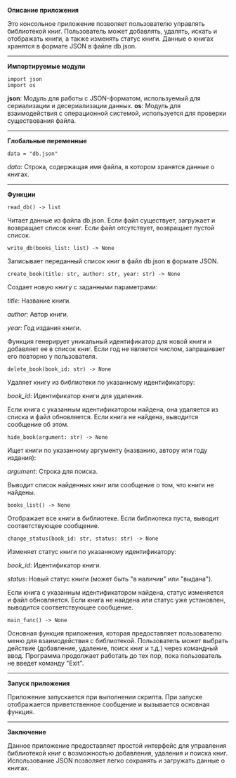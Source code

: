**Описание приложения**

Это консольное приложение позволяет пользователю управлять библиотекой книг. Пользователь может добавлять, удалять, искать и отображать книги, а также изменять статус книги. Данные о книгах хранятся в формате JSON в файле db.json.
____
**Импортируемые модули**
```
import json
import os
```
**json**: Модуль для работы с JSON-форматом, используемый для сериализации и десериализации данных.
**os**: Модуль для взаимодействия с операционной системой, используется для проверки существования файла.
____
**Глобальные переменные**
```
data = "db.json"
```

*data*: Строка, содержащая имя файла, в котором хранятся данные о книгах.
____
**Функции**

`read_db() -> list`

Читает данные из файла db.json. Если файл существует, загружает и возвращает список книг. Если файл отсутствует, возвращает пустой список.

`write_db(books_list: list) -> None`

Записывает переданный список книг в файл db.json в формате JSON.

`create_book(title: str, author: str, year: str) -> None`

Создает новую книгу с заданными параметрами:

*title*: Название книги.

*author*: Автор книги.

*year*: Год издания книги.

Функция генерирует уникальный идентификатор для новой книги и добавляет ее в список книг. Если год не является числом, запрашивает его повторно у пользователя.

`delete_book(book_id: str) -> None`

Удаляет книгу из библиотеки по указанному идентификатору:

*book_id*: Идентификатор книги для удаления.

Если книга с указанным идентификатором найдена, она удаляется из списка и файл обновляется. Если книга не найдена, выводится сообщение об этом.

`hide_book(argument: str) -> None`

Ищет книги по указанному аргументу (названию, автору или году издания):

*argument*: Строка для поиска.

Выводит список найденных книг или сообщение о том, что книги не найдены.

`books_list() -> None`

Отображает все книги в библиотеке. Если библиотека пуста, выводит соответствующее сообщение.

`change_status(book_id: str, status: str) -> None`

Изменяет статус книги по указанному идентификатору:

*book_id*: Идентификатор книги.

*status*: Новый статус книги (может быть "в наличии" или "выдана").

Если книга с указанным идентификатором найдена, статус изменяется и файл обновляется. Если книга не найдена или статус уже установлен, выводится соответствующее сообщение.

`main_func() -> None`

Основная функция приложения, которая предоставляет пользователю меню для взаимодействия с библиотекой. Пользователь может выбрать действие (добавление, удаление, поиск книг и т.д.) через командный ввод. Программа продолжает работать до тех пор, пока пользователь не введет команду "Exit".
____
**Запуск приложения**

Приложение запускается при выполнении скрипта. При запуске отображается приветственное сообщение и вызывается основная функция.
____
**Заключение**

Данное приложение предоставляет простой интерфейс для управления библиотекой книг с возможностью добавления, удаления и поиска книг. Использование JSON позволяет легко сохранять и загружать данные о книгах.